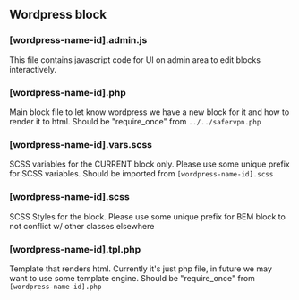 ## Wordpress block

### [wordpress-name-id].admin.js
This file contains javascript code for UI on admin area to edit blocks interactively.

### [wordpress-name-id].php
Main block file to let know wordpress we have a new block for it and how to render it to html.
Should be "require_once" from `../../safervpn.php`

### [wordpress-name-id].vars.scss
SCSS variables for the CURRENT block only. Please use some unique prefix for SCSS variables.
Should be imported from `[wordpress-name-id].scss`

### [wordpress-name-id].scss
SCSS Styles for the block. Please use some unique prefix for BEM block to not conflict 
w/ other classes elsewhere 

### [wordpress-name-id].tpl.php
Template that renders html. Currently it's just php file, in future we may want to use
some template engine. Should be "require_once" from `[wordpress-name-id].php`